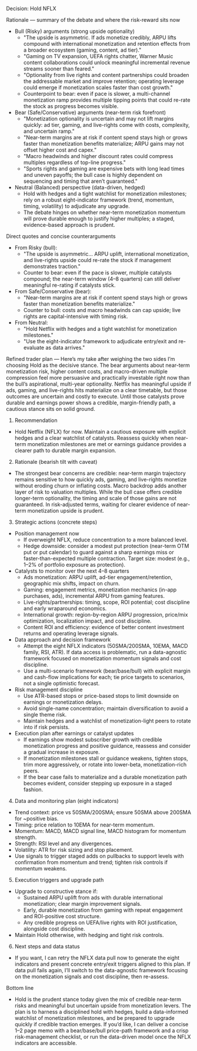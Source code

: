 Decision: Hold NFLX

Rationale — summary of the debate and where the risk-reward sits now
- Bull (Risky) arguments (strong upside optionality)
  - "The upside is asymmetric. If ads monetize credibly, ARPU lifts compound with international monetization and retention effects from a broader ecosystem (gaming, content, ad tier)."
  - "Gaming on TV expansion, UEFA rights chatter, Warner Music content collaborations could unlock meaningful incremental revenue streams sooner than feared."
  - "Optionality from live rights and content partnerships could broaden the addressable market and improve retention; operating leverage could emerge if monetization scales faster than cost growth."
  - Counterpoint to bear: even if pace is slower, a multi-channel monetization ramp provides multiple tipping points that could re-rate the stock as progress becomes visible.
- Bear (Safe/Conservative) arguments (near-term risk forefront)
  - "Monetization optionality is uncertain and may not lift margins quickly: ad tier, gaming, and live-rights come with costs, complexity, and uncertain ramp."
  - "Near-term margins are at risk if content spend stays high or grows faster than monetization benefits materialize; ARPU gains may not offset higher cost and capex."
  - "Macro headwinds and higher discount rates could compress multiples regardless of top-line progress."
  - "Sports rights and gaming are expensive bets with long lead times and uneven payoffs; the bull case is highly dependent on sequencing and timing that aren’t guaranteed."
- Neutral (Balanced) perspective (data-driven, hedged)
  - Hold with hedges and a tight watchlist for monetization milestones; rely on a robust eight-indicator framework (trend, momentum, timing, volatility) to adjudicate any upgrade.
  - The debate hinges on whether near-term monetization momentum will prove durable enough to justify higher multiples; a staged, evidence-based approach is prudent.

Direct quotes and concise counterarguments
- From Risky (bull): 
  - "The upside is asymmetric... ARPU uplift, international monetization, and live-rights upside could re-rate the stock if management demonstrates traction."
  - Counter to bear: even if the pace is slower, multiple catalysts compound; the near-term window (4–8 quarters) can still deliver meaningful re-rating if catalysts stick.
- From Safe/Conservative (bear):
  - "Near-term margins are at risk if content spend stays high or grows faster than monetization benefits materialize."
  - Counter to bull: costs and macro headwinds can cap upside; live rights are capital-intensive with timing risk.
- From Neutral:
  - "Hold Netflix with hedges and a tight watchlist for monetization milestones." 
  - "Use the eight-indicator framework to adjudicate entry/exit and re-evaluate as data arrives."

Refined trader plan — Here’s my take after weighing the two sides
I’m choosing Hold as the decisive stance. The bear arguments about near-term monetization risk, higher content costs, and macro-driven multiple compression feel more persuasive and practically investable right now than the bull’s aspirational, multi-year optionality. Netflix has meaningful upside if ads, gaming, and live-rights hits materialize on a clear timetable, but those outcomes are uncertain and costly to execute. Until those catalysts prove durable and earnings power shows a credible, margin-friendly path, a cautious stance sits on solid ground.

1) Recommendation
- Hold Netflix (NFLX) for now. Maintain a cautious exposure with explicit hedges and a clear watchlist of catalysts. Reassess quickly when near-term monetization milestones are met or earnings guidance provides a clearer path to durable margin expansion.

2) Rationale (bearish tilt with caveat)
- The strongest bear concerns are credible: near-term margin trajectory remains sensitive to how quickly ads, gaming, and live-rights monetize without eroding churn or inflating costs. Macro backdrop adds another layer of risk to valuation multiples. While the bull case offers credible longer-term optionality, the timing and scale of those gains are not guaranteed. In risk-adjusted terms, waiting for clearer evidence of near-term monetization upside is prudent.

3) Strategic actions (concrete steps)
- Position management now
  - If overweight NFLX, reduce concentration to a more balanced level.
  - Hedge downside: consider a modest put protection (near-term OTM put or put calendar) to guard against a sharp earnings miss or faster-than-expected multiple contraction. Target size: modest (e.g., 1–2% of portfolio exposure as protection).
- Catalysts to monitor over the next 4–8 quarters
  - Ads monetization: ARPU uplift, ad-tier engagement/retention, geographic mix shifts, impact on churn.
  - Gaming: engagement metrics, monetization mechanics (in-app purchases, ads), incremental ARPU from gaming features.
  - Live-rights/partnerships: timing, scope, ROI potential; cost discipline and early wraparound economics.
  - International growth: region-by-region ARPU progression, price/mix optimization, localization impact, and cost discipline.
  - Content ROI and efficiency: evidence of better content investment returns and operating leverage signals.
- Data approach and decision framework
  - Attempt the eight NFLX indicators (50SMA/200SMA, 10EMA, MACD family, RSI, ATR). If data access is problematic, run a data-agnostic framework focused on monetization momentum signals and cost discipline.
  - Use a multi-scenario framework (bear/base/bull) with explicit margin and cash-flow implications for each; tie price targets to scenarios, not a single optimistic forecast.
- Risk management discipline
  - Use ATR-based stops or price-based stops to limit downside on earnings or monetization delays.
  - Avoid single-name concentration; maintain diversification to avoid a single theme risk.
  - Maintain hedges and a watchlist of monetization-light peers to rotate into if risk persists.
- Execution plan after earnings or catalyst updates
  - If earnings show modest subscriber growth with credible monetization progress and positive guidance, reassess and consider a gradual increase in exposure.
  - If monetization milestones stall or guidance weakens, tighten stops, trim more aggressively, or rotate into lower-beta, monetization-rich peers.
  - If the bear case fails to materialize and a durable monetization path becomes evident, consider stepping up exposure in a staged fashion.

4) Data and monitoring plan (eight indicators)
- Trend context: price vs 50SMA/200SMA; ensure 50SMA above 200SMA for ~positive bias.
- Timing: price relation to 10EMA for near-term momentum.
- Momentum: MACD, MACD signal line, MACD histogram for momentum strength.
- Strength: RSI level and any divergences.
- Volatility: ATR for risk sizing and stop placement.
- Use signals to trigger staged adds on pullbacks to support levels with confirmation from momentum and trend; tighten risk controls if momentum weakens.

5) Execution triggers and upgrade path
- Upgrade to constructive stance if:
  - Sustained ARPU uplift from ads with durable international monetization; clear margin improvement signals.
  - Early, durable monetization from gaming with repeat engagement and ROI-positive cost structure.
  - Any credible progress on UEFA/live rights with ROI justification, alongside cost discipline.
- Maintain Hold otherwise, with hedging and tight risk controls.

6) Next steps and data status
- If you want, I can retry the NFLX data pull now to generate the eight indicators and present concrete entry/exit triggers aligned to this plan. If data pull fails again, I’ll switch to the data-agnostic framework focusing on the monetization signals and cost discipline, then re-assess.

Bottom line
- Hold is the prudent stance today given the mix of credible near-term risks and meaningful but uncertain upside from monetization levers. The plan is to harness a disciplined hold with hedges, build a data-informed watchlist of monetization milestones, and be prepared to upgrade quickly if credible traction emerges. If you’d like, I can deliver a concise 1–2 page memo with a bear/base/bull price-path framework and a crisp risk-management checklist, or run the data-driven model once the NFLX indicators are accessible.